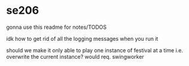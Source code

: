 # se206
gonna use this readme for notes/TODOS

  idk how to get rid of all the logging messages when you run it

  should we make it only able to play one instance of festival at a time i.e. overwrite the current instance? would req. swingworker
